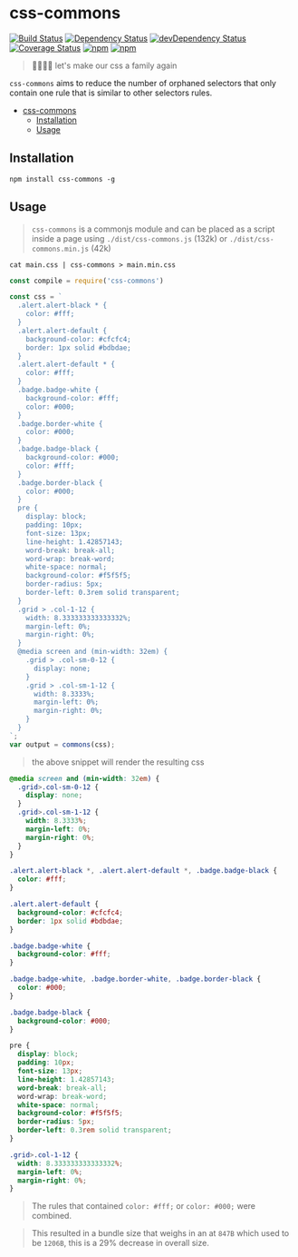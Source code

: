 # css-commons

[![Build Status](https://travis-ci.org/gabrielcsapo/css-commons.svg?branch=master)](https://travis-ci.org/gabrielcsapo/css-commons)
[![Dependency Status](https://starbuck.gabrielcsapo.com/badge/github/gabrielcsapo/css-commons/status.svg)](https://starbuck.gabrielcsapo.com/github/gabrielcsapo/css-commons)
[![devDependency Status](https://starbuck.gabrielcsapo.com/badge/github/gabrielcsapo/css-commons/dev-status.svg)](https://starbuck.gabrielcsapo.com/github/gabrielcsapo/css-commons#info=devDependencies)
[![Coverage Status](https://lcov-server.gabrielcsapo.com/badge/github%2Ecom/gabrielcsapo/css-commons.svg)](https://lcov-server.gabrielcsapo.com/coverage/github%2Ecom/gabrielcsapo/css-commons)
[![npm](https://img.shields.io/npm/dt/css-commons.svg?maxAge=2592000)]()
[![npm](https://img.shields.io/npm/dm/css-commons.svg?maxAge=2592000)]()


> 👨‍👨‍👧‍👧 let's make our css a family again

`css-commons` aims to reduce the number of orphaned selectors that only contain one rule that is similar to other selectors rules.

<!-- TOC depthFrom:1 depthTo:6 withLinks:1 updateOnSave:1 orderedList:0 -->

- [css-commons](#css-commons)
	- [Installation](#installation)
	- [Usage](#usage)

<!-- /TOC -->

## Installation

```
npm install css-commons -g
```

## Usage

> `css-commons` is a commonjs module and can be placed as a script inside a page using `./dist/css-commons.js` (132k) or `./dist/css-commons.min.js` (42k)

```
cat main.css | css-commons > main.min.css
```

```js
const compile = require('css-commons')

const css = `
  .alert.alert-black * {
    color: #fff;
  }
  .alert.alert-default {
    background-color: #cfcfc4;
    border: 1px solid #bdbdae;
  }
  .alert.alert-default * {
    color: #fff;
  }
  .badge.badge-white {
    background-color: #fff;
    color: #000;
  }
  .badge.border-white {
    color: #000;
  }
  .badge.badge-black {
    background-color: #000;
    color: #fff;
  }
  .badge.border-black {
    color: #000;
  }
  pre {
    display: block;
    padding: 10px;
    font-size: 13px;
    line-height: 1.42857143;
    word-break: break-all;
    word-wrap: break-word;
    white-space: normal;
    background-color: #f5f5f5;
    border-radius: 5px;
    border-left: 0.3rem solid transparent;
  }
  .grid > .col-1-12 {
    width: 8.333333333333332%;
    margin-left: 0%;
    margin-right: 0%;
  }
  @media screen and (min-width: 32em) {
    .grid > .col-sm-0-12 {
      display: none;
    }
    .grid > .col-sm-1-12 {
      width: 8.3333%;
      margin-left: 0%;
      margin-right: 0%;
    }
  }
`;
var output = commons(css);
```

> the above snippet will render the resulting css

```css
@media screen and (min-width: 32em) {
  .grid>.col-sm-0-12 {
    display: none;
  }
  .grid>.col-sm-1-12 {
    width: 8.3333%;
    margin-left: 0%;
    margin-right: 0%;
  }
}

.alert.alert-black *, .alert.alert-default *, .badge.badge-black {
  color: #fff;
}

.alert.alert-default {
  background-color: #cfcfc4;
  border: 1px solid #bdbdae;
}

.badge.badge-white {
  background-color: #fff;
}

.badge.badge-white, .badge.border-white, .badge.border-black {
  color: #000;
}

.badge.badge-black {
  background-color: #000;
}

pre {
  display: block;
  padding: 10px;
  font-size: 13px;
  line-height: 1.42857143;
  word-break: break-all;
  word-wrap: break-word;
  white-space: normal;
  background-color: #f5f5f5;
  border-radius: 5px;
  border-left: 0.3rem solid transparent;
}

.grid>.col-1-12 {
  width: 8.333333333333332%;
  margin-left: 0%;
  margin-right: 0%;
}
```

> The rules that contained `color: #fff;` or `color: #000;` were combined.

> This resulted in a bundle size that weighs in an at `847B` which used to be `1206B`, this is a 29% decrease in overall size.
